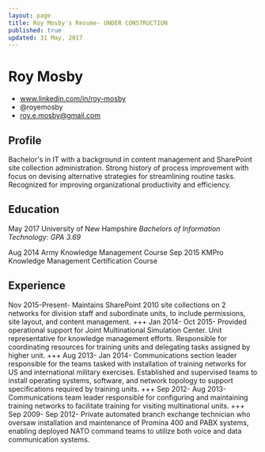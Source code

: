 ```yaml
---
layout: page
title: Roy Mosby's Resume- UNDER CONSTRUCTION
published: true
updated: 31 May, 2017
---
```

# Roy Mosby

- www.linkedin.com/in/roy-mosby
- @royemosby
- roy.e.mosby@gmail.com

## Profile
Bachelor's in IT with a background in content management and SharePoint site collection administration. Strong history of process improvement with focus on devising alternative strategies for streamlining routine tasks. Recognized for improving organizational productivity and efficiency.

## Education

May 2017 University of New Hampshire
*Bachelors of Information Technology: GPA 3.69*

Aug 2014 Army Knowledge Management Course
Sep 2015 KMPro Knowledge Management Certification Course

## Experience

Nov 2015-Present- Maintains SharePoint 2010 site collections on 2 networks for division staff and subordinate units, to include permissions, site layout, and content management.
+++
Jan 2014- Oct 2015- Provided operational support for Joint Multinational Simulation Center. Unit representative for knowledge management efforts. Responsible for coordinating resources for training units and delegating tasks assigned by higher unit.
+++
Aug 2013- Jan 2014- Communications section leader responsible for the teams tasked with installation of training networks for US and international military exercises. Established and supervised teams to install operating systems, software, and network topology to support specifications required by training units.
+++
Sep 2012- Aug 2013- Communications team leader responsible for configuring and maintaining training networks to facilitate training for visiting multinational units.
+++
Sep 2009- Sep 2012- Private automated branch exchange technician who oversaw installation and maintenance of Promina 400 and PABX systems, enabling deployed NATO command teams to utilize both voice and data communication systems.
